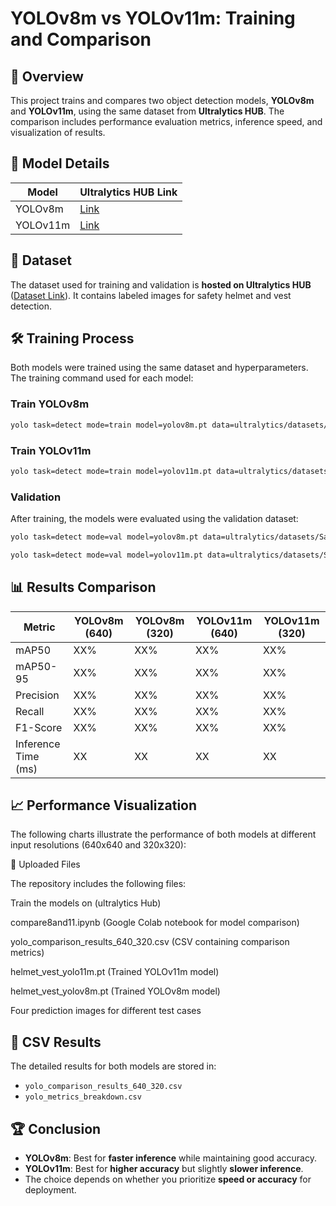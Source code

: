 # YOLOv8m vs YOLOv11m: Training and Comparison

## 📌 Overview

This project trains and compares two object detection models, **YOLOv8m** and **YOLOv11m**, using the same dataset from **Ultralytics HUB**. The comparison includes performance evaluation metrics, inference speed, and visualization of results.

## 🚀 Model Details

| Model    | Ultralytics HUB Link                                            |
| -------- | --------------------------------------------------------------- |
| YOLOv8m  | [Link](https://hub.ultralytics.com/models/7uCkqGxvfW5Ld82LMfHy) |
| YOLOv11m | [Link](https://hub.ultralytics.com/models/7NIpjKj8EUH0xT8X7ZeE) |

## 📂 Dataset

The dataset used for training and validation is **hosted on Ultralytics HUB** ([Dataset Link](https://hub.ultralytics.com/datasets/CQiMV1caDueK6J2s0ghA)). It contains labeled images for safety helmet and vest detection.

## 🛠 Training Process

Both models were trained using the same dataset and hyperparameters. The training command used for each model:

### **Train YOLOv8m**

```bash
yolo task=detect mode=train model=yolov8m.pt data=ultralytics/datasets/Safety Helmet and Vest dataset epochs=100 imgsz=640
```

### **Train YOLOv11m**

```bash
yolo task=detect mode=train model=yolov11m.pt data=ultralytics/datasets/Safety Helmet and Vest dataset epochs=100 imgsz=640
```

### **Validation**

After training, the models were evaluated using the validation dataset:

```bash
yolo task=detect mode=val model=yolov8m.pt data=ultralytics/datasets/Safety Helmet and Vest dataset imgsz=640

yolo task=detect mode=val model=yolov11m.pt data=ultralytics/datasets/Safety Helmet and Vest dataset imgsz=640
```

## 📊 Results Comparison

| Metric              | YOLOv8m (640) | YOLOv8m (320) | YOLOv11m (640) | YOLOv11m (320) |
| ------------------- | ------------- | ------------- | -------------- | -------------- |
| mAP50               | XX%           | XX%           | XX%            | XX%            |
| mAP50-95            | XX%           | XX%           | XX%            | XX%            |
| Precision           | XX%           | XX%           | XX%            | XX%            |
| Recall              | XX%           | XX%           | XX%            | XX%            |
| F1-Score            | XX%           | XX%           | XX%            | XX%            |
| Inference Time (ms) | XX            | XX            | XX             | XX             |

## 📈 Performance Visualization

The following charts illustrate the performance of both models at different input resolutions (640x640 and 320x320):

📌 Uploaded Files

The repository includes the following files:

Train the models on (ultralytics Hub)

compare8and11.ipynb (Google Colab notebook for model comparison)

yolo_comparison_results_640_320.csv (CSV containing comparison metrics)

helmet_vest_yolo11m.pt (Trained YOLOv11m model)

helmet_vest_yolov8m.pt (Trained YOLOv8m model)

Four prediction images for different test cases



## 📌 CSV Results

The detailed results for both models are stored in:

- `yolo_comparison_results_640_320.csv`
- `yolo_metrics_breakdown.csv`

## 🏆 Conclusion

- **YOLOv8m**: Best for **faster inference** while maintaining good accuracy.
- **YOLOv11m**: Best for **higher accuracy** but slightly **slower inference**.
- The choice depends on whether you prioritize **speed or accuracy** for deployment.





